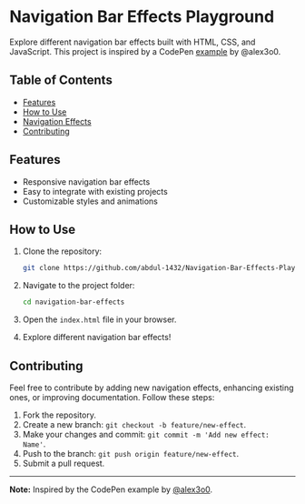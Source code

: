 # Navigation Bar Effects Playground

Explore different navigation bar effects built with HTML, CSS, and JavaScript. This project is inspired by a CodePen [example](https://codepen.io/alex3o0/pen/vYvmXMw) by @alex3o0.

## Table of Contents

- [Features](#features)
- [How to Use](#how-to-use)
- [Navigation Effects](#navigation-effects)
- [Contributing](#contributing)


## Features

- Responsive navigation bar effects
- Easy to integrate with existing projects
- Customizable styles and animations

## How to Use

1. Clone the repository:

   ```bash
   git clone https://github.com/abdul-1432/Navigation-Bar-Effects-Playground
   ```

2. Navigate to the project folder:

   ```bash
   cd navigation-bar-effects
   ```

3. Open the `index.html` file in your browser.

4. Explore different navigation bar effects!


## Contributing

Feel free to contribute by adding new navigation effects, enhancing existing ones, or improving documentation. Follow these steps:

1. Fork the repository.
2. Create a new branch: `git checkout -b feature/new-effect`.
3. Make your changes and commit: `git commit -m 'Add new effect: Name'`.
4. Push to the branch: `git push origin feature/new-effect`.
5. Submit a pull request.

---

**Note:** Inspired by the CodePen example by [@alex3o0](https://codepen.io/alex3o0/pen/vYvmXMw).
